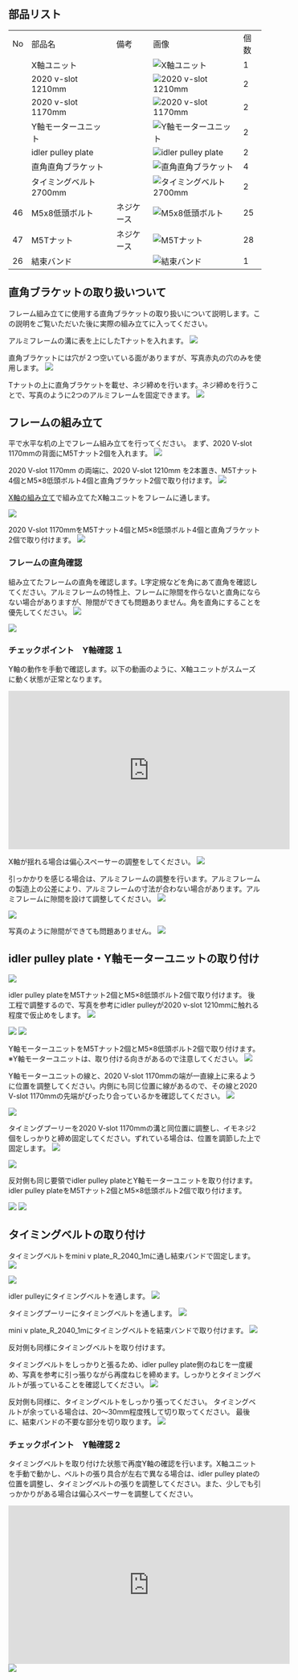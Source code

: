 ## 部品リスト
<table class="packing-list">
<tbody>
<tr>
<td>No</td>
<td>部品名</td>
<td>備考</td>
<td class="packing-img">画像</td>
<td>個数</td>
</tr>
<tr>
<td></td>
<td>X軸ユニット</td>
<td></td>
<td><img src="./images/05/kp4-1.jpg" alt="X軸ユニット"></td>
<td>1</td>
</tr>
<tr>
<td></td>
<td>2020 v-slot 1210mm</td>
<td></td>
<td><img src="./images/05/kp4-2.jpg" alt="2020 v-slot 1210mm"></td>
<td>2</td>
</tr>
<tr>
<td></td>
<td>2020 v-slot 1170mm</td>
<td></td>
<td><img src="./images/05/kp4-3.jpg" alt="2020 v-slot 1170mm"></td>
<td>2</td>
</tr>
<tr>
<td></td>
<td>Y軸モーターユニット</td>
<td></td>
<td><img src="./images/05/kp4-4.jpg" alt="Y軸モーターユニット"></td>
<td>2</td>
</tr>
<tr>
<td></td>
<td>idler pulley plate</td>
<td></td>
<td><img src="./images/05/kp4-5.jpg" alt="idler pulley plate"></td>
<td>2</td>
</tr>
<tr>
<td></td>
<td>直角直角ブラケット</td>
<td></td>
<td><img src="./images/05/kp4-6.jpg" alt="直角直角ブラケット"></td>
<td>4</td>
</tr>
<tr>
<td></td>
<td>タイミングベルト2700mm</td>
<td></td>
<td><img src="./images/05/kp4-7.jpg" alt="タイミングベルト2700mm"></td>
<td>2</td>
</tr>
<tr>
<td>46</td>
<td>M5x8低頭ボルト</td>
<td>ネジケース</td>
<td><img src="./images/05/kp4-8.jpg" alt="M5x8低頭ボルト"></td>
<td>25</td>
</tr>
<tr>
<td>47</td>
<td>M5Tナット</td>
<td>ネジケース</td>
<td><img src="./images/05/kp4-9.jpg" alt="M5Tナット"></td>
<td>28</td>
</tr>
<tr>
<td>26</td>
<td>結束バンド</td>
<td></td>
<td><img src="./images/05/kp4-10.jpg" alt="結束バンド"></td>
<td>1</td>
</tr>
</tbody>
</table>

## 直角ブラケットの取り扱いついて
フレーム組み立てに使用する直角ブラケットの取り扱いについて説明します。この説明をご覧いただいた後に実際の組み立てに入ってください。

アルミフレームの溝に表を上にしたTナットを入れます。
<img src="./images/05/mini-300mm_04_32.jpg">

直角ブラケットには穴が２つ空いている面がありますが、写真赤丸の穴のみを使用します。
<img src="./images/05/mini-300mm_04_31.jpg">

Tナットの上に直角ブラケットを載せ、ネジ締めを行います。ネジ締めを行うことで、写真のように2つのアルミフレームを固定できます。
<img src="./images/05/mini-300mm_04_34.jpg">

## フレームの組み立て
平で水平な机の上でフレーム組み立てを行ってください。
まず、2020 V-slot 1170mmの背面にM5Tナット2個を入れます。
<img src="./images/05/mini-1000mm_05_27.jpg">

2020 V-slot 1170mm の両端に、2020 V-slot 1210mm を2本置き、M5Tナット4個とM5&times;8低頭ボルト4個と直角ブラケット2個で取り付けます。
<img src="./images/05/mini-1000mm_05_28.jpg">

<a href="/manual/fabool-laser-mini-plus-1000-1000-x-axis-assembly/">X軸の組み立て</a>で組み立てたX軸ユニットをフレームに通します。

<img src="./images/05/mini-1000mm_05_29.jpg">


2020 V-slot 1170mmをM5Tナット4個とM5&times;8低頭ボルト4個と直角ブラケット2個で取り付けます。
<img src="./images/05/mini-1000mm_05_30.jpg">

### フレームの直角確認
組み立てたフレームの直角を確認します。L字定規などを角にあて直角を確認してください。アルミフレームの特性上、フレームに隙間を作らないと直角にならない場合がありますが、隙間ができても問題ありません。角を直角にすることを優先してください。
<img src="./images/05/mini-1000mm_05_08.jpg">

<img src="./images/05/mini-1000mm_05_09.jpg">

### チェックポイント　Y軸確認 １
Y軸の動作を手動で確認します。以下の動画のように、X軸ユニットがスムーズに動く状態が正常となります。

<div class="iframe-content">
<iframe width="560" height="315" src="https://www.youtube.com/embed/1Qh-cn_xt_c" frameborder="0" allow="accelerometer; autoplay; encrypted-media; gyroscope; picture-in-picture" allowfullscreen></iframe>
</div>

X軸が揺れる場合は偏心スペーサーの調整をしてください。
<img src="./images/05/mini-1000mm_05_34.jpg">

引っかかりを感じる場合は、アルミフレームの調整を行います。アルミフレームの製造上の公差により、アルミフレームの寸法が合わない場合があります。アルミフレームに隙間を設けて調整してください。
<img src="./images/05/mini-300mm_04_59.jpg">

<img src="./images/05/mini-300mm_04_60.jpg">

写真のように隙間ができても問題ありません。
<img src="./images/05/mini-1000mm_05_09.jpg">

## idler pulley plate・Y軸モーターユニットの取り付け
<img src="./images/05/mini-1000mm_05_41.jpg">

idler pulley plateをM5Tナット2個とM5&times;8低頭ボルト2個で取り付けます。
後工程で調整するので、写真を参考にidler pulleyが2020 v-slot 1210mmに触れる程度で仮止めをします。
<img src="./images/05/mini-1000mm_05_11.jpg">

<img src="./images/05/mini-1000mm_05_12.jpg">

<img src="./images/05/mini-1000mm_05_31.jpg">

Y軸モーターユニットをM5Tナット2個とM5&times;8低頭ボルト2個で取り付けます。
※Y軸モーターユニットは、取り付ける向きがあるので注意してください。
<img src="./images/05/mini-1000mm_05_13.jpg">

Y軸モーターユニットの線と、2020 V-slot 1170mmの端が一直線上に来るように位置を調整してください。内側にも同じ位置に線があるので、その線と2020 V-slot 1170mmの先端がぴったり合っているかを確認してください。
<img src="./images/05/mini-1000mm_05_14.jpg">

<img src="./images/05/mini-1000mm_05_32.jpg">

タイミングプーリーを2020 V-slot 1170mmの溝と同位置に調整し、イモネジ2個をしっかりと締め固定してください。ずれている場合は、位置を調節した上で固定します。
<img src="./images/05/mini-1000mm_05_15.jpg">

<img src="./images/05/mini-1000mm_05_16.jpg">

反対側も同じ要領でidler pulley plateとY軸モーターユニットを取り付けます。idler pulley plateをM5Tナット2個とM5×8低頭ボルト2個で取り付けます。

<img src="./images/05/mini-1000mm_05_18.jpg">

<img src="./images/05/mini-1000mm_05_19.jpg">

## タイミングベルトの取り付け
タイミングベルトをmini v plate_R_2040_1mに通し結束バンドで固定します。
<img src="./images/05/mini-1000mm_05_33.jpg">

<img src="./images/05/mini-1000mm_05_35.jpg">

idler pulleyにタイミングベルトを通します。
<img src="./images/05/mini-1000mm_05_36.jpg">

タイミングプーリーにタイミングベルトを通します。
<img src="./images/05/mini-1000mm_05_37.jpg">

mini v plate_R_2040_1mにタイミングベルトを結束バンドで取り付けます。
<img src="./images/05/mini-1000mm_05_38.jpg">

反対側も同様にタイミングベルトを取り付けます。

タイミングベルトをしっかりと張るため、idler pulley plate側のねじを一度緩め、写真を参考に引っ張りながら再度ねじを締めます。しっかりとタイミングベルトが張っていることを確認してください。
<img src="./images/05/mini-1000mm_05_39.jpg">

反対側も同様に、タイミングベルトをしっかり張ってください。 タイミングベルトが余っている場合は、20〜30mm程度残して切り取ってください。 最後に、結束バンドの不要な部分を切り取ります。
<img src="./images/05/mini-1000mm_05_40.jpg">

### チェックポイント　Y軸確認 2
タイミングベルトを取り付けた状態で再度Y軸の確認を行います。X軸ユニットを手動で動かし、ベルトの張り具合が左右で異なる場合は、idler pulley plateの位置を調整し、タイミングベルトの張りを調整してください。また、少しでも引っかかりがある場合は偏心スペーサーを調整してください。

<div class="iframe-content">
<iframe width="560" height="315" src="https://www.youtube.com/embed/xU4jr6fL4cA" frameborder="0" allow="accelerometer; autoplay; encrypted-media; gyroscope; picture-in-picture" allowfullscreen></iframe>
</div>

<img src="./images/05/mini-1000mm_05_34.jpg">
